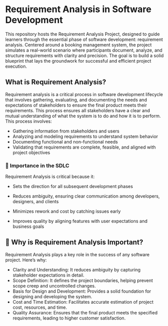 # Requirement Analysis in Software Development
This repository hosts the Requirement Analysis Project, designed to guide learners through the essential phase of software development: requirement analysis. Centered around a booking management system, the project simulates a real-world scenario where participants document, analyze, and structure requirements with clarity and precision. The goal is to build a solid blueprint that lays the groundwork for successful and efficient project execution.
## What is Requirement Analysis?
Requirement analysis is a critical process in software development lifecycle that involves gathering, evaluating, and documenting the needs and expectations of stakeholders to ensure the final product meets their requirements. This process ensures all stakeholders have a clear and mutual understanding of what the system is to do and how it is to perform.
This process involves:

- Gathering information from stakeholders and users
- Analyzing and modeling requirements to understand system behavior
- Documenting functional and non-functional needs
- Validating that requirements are complete, feasible, and aligned with project objectives
  
### 🚀 Importance in the SDLC
Requirement Analysis is critical because it:

* Sets the direction for all subsequent development phases

- Reduces ambiguity, ensuring clear communication among developers, designers, and clients

- Minimizes rework and cost by catching issues early

- Improves quality by aligning features with user expectations and business goals

## 📌 Why is Requirement Analysis Important?
Requirement Analysis plays a key role in the success of any software project. Here’s why:
- Clarity and Understanding: It reduces ambiguity by capturing stakeholder expectations in detail.
- Scope Definition: It defines the project boundaries, helping prevent scope creep and uncontrolled changes.
- Basis for Design and Development: Provides a solid foundation for designing and developing the system.
- Cost and Time Estimation: Facilitates accurate estimation of project cost, resources, and time.
- Quality Assurance: Ensures that the final product meets the specified requirements, leading to higher customer satisfaction.

